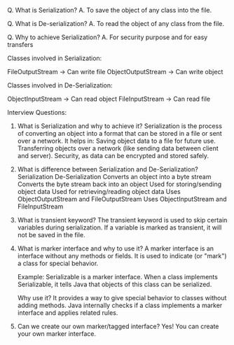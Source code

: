 Q. What is Serialization?
A. To save the object of any class into the file.

Q. What is De-serialization?
A. To read the object of any class from the file.

Q. Why to achieve Serialization?
A. For security purpose and for easy transfers

Classes involved in Serialization:

FileOutputStream -> Can write file
ObjectOutputStream -> Can write object

Classes involved in De-Serialization:

ObjectInputStream -> Can read object
FileInputStream -> Can read file


Interview Questions:

1. What is Serialization and why to achieve it?
	Serialization is the process of converting an object into a format that can be stored in a file or sent over a network. 
It helps in:
	Saving object data to a file for future use.
	Transferring objects over a network (like sending data between client and server).
	Security, as data can be encrypted and stored safely.

2. What is difference between Serialization and De-Serialization?
		Serialization	                                De-Serialization
	Converts an object into a byte stream      	Converts the byte stream back into an object
	Used for storing/sending object data	        Used for retrieving/reading object data
	Uses ObjectOutputStream and FileOutputStream	Uses ObjectInputStream and FileInputStream

3. What is transient keyword?
	The transient keyword is used to skip certain variables during serialization. 
	If a variable is marked as transient, it will not be saved in the file.
4. What is marker interface and why to use it?
	A marker interface is an interface without any methods or fields. It is used to indicate (or "mark") a class for special behavior.

	Example:
	Serializable is a marker interface. When a class implements Serializable, it tells Java that objects of this class can be serialized.

	Why use it?
	It provides a way to give special behavior to classes without adding methods.
	Java internally checks if a class implements a marker interface and applies related rules.

5. Can we create our own marker/tagged interface?
	Yes! You can create your own marker interface.
